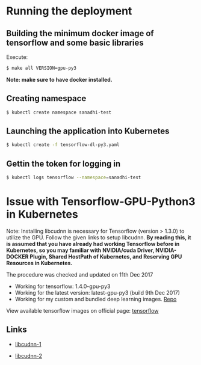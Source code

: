 # Running the deployment

## Building the minimum docker image of tensorflow and some basic libraries
Execute:
```bash
$ make all VERSION=gpu-py3
```
**Note: make sure to have docker installed.**

## Creating namespace
```bash
$ kubectl create namespace sanadhi-test
```

## Launching the application into Kubernetes
```bash
$ kubectl create -f tensorflow-dl-py3.yaml
```

## Gettin the token for logging in
```bash
$ kubectl logs tensorflow --namespace=sanadhi-test
```


# Issue with Tensorflow-GPU-Python3 in Kubernetes
Note: Installing libcudnn is necessary for Tensorflow (version > 1.3.0) to utilize the GPU. Follow the given links to setup libcudnn.
**By reading this, it is assumed that you have already had working Tensorflow before in Kubernetes, so you may familiar with NVIDIA/cuda Driver, NVIDIA-DOCKER Plugin, Shared HostPath of Kubernetes, and Reserving GPU Resources in Kubernetes.**

The procedure was checked and updated on 11th Dec 2017
* Working for tensorflow: 1.4.0-gpu-py3
* Working for the latest version: latest-gpu-py3 (build 9th Dec 2017)
* Working for my custom and bundled deep learning images. [Repo](https://hub.docker.com/r/sanadhis/dl-docker/)

View available tensorflow images on official page: [tensorflow](https://hub.docker.com/r/tensorflow/tensorflow/tags/)

## Links
* [libcudnn-1](https://stackoverflow.com/questions/42013316/after-building-tensorflow-from-source-seeing-libcudart-so-and-libcudnn-errors/45787225#45787225)

* [libcudnn-2](https://askubuntu.com/questions/767269/how-can-i-install-cudnn-on-ubuntu-16-04)
